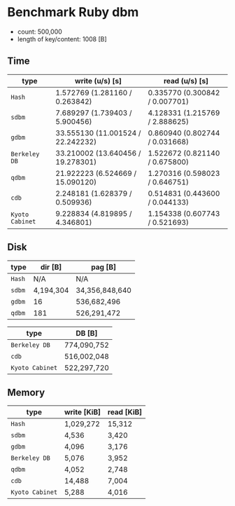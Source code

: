 Benchmark Ruby dbm
====


- count: 500,000
- length of key/content: 1008 [B]


Time
----

| type            | write (u/s) [s]                   | read (u/s) [s]                 |
| --------------- | --------------------------------- | ------------------------------ |
| `Hash`          | 1.572769 (1.281160 / 0.263842)    | 0.335770 (0.300842 / 0.007701) |
| `sdbm`          | 7.689297 (1.739403 / 5.900456)    | 4.128331 (1.215769 / 2.888625) |
| `gdbm`          | 33.555130 (11.001524 / 22.242232) | 0.860940 (0.802744 / 0.031668) |
| `Berkeley DB`   | 33.210002 (13.640456 / 19.278301) | 1.522672 (0.821140 / 0.675800) |
| `qdbm`          | 21.922223 (6.524669 / 15.090120)  | 1.270316 (0.598023 / 0.646751) |
| `cdb`           | 2.248181 (1.628379 / 0.509936)    | 0.514831 (0.443600 / 0.044133) |
| `Kyoto Cabinet` | 9.228834 (4.819895 / 4.346801)    | 1.154338 (0.607743 / 0.521693) |


Disk
----

| type          | dir [B]   | pag [B]        |
| ------------- | --------- | -------------- |
| `Hash`        | N/A       | N/A            |
| `sdbm`        | 4,194,304 | 34,356,848,640 |
| `gdbm`        | 16        | 536,682,496    |
| `qdbm`        | 181       | 526,291,472    |

| type            | DB [B]      |
| --------------- | ----------- |
| `Berkeley DB`   | 774,090,752 |
| `cdb`           | 516,002,048 |
| `Kyoto Cabinet` | 522,297,720 |


Memory
----

| type            | write [KiB] | read [KiB] |
| --------------- | ------------| ---------- |
| `Hash`          | 1,029,272   | 15,312     |
| `sdbm`          | 4,536       | 3,420      |
| `gdbm`          | 4,096       | 3,176      |
| `Berkeley DB`   | 5,076       | 3,952      |
| `qdbm`          | 4,052       | 2,748      |
| `cdb`           | 14,488      | 7,004      |
| `Kyoto Cabinet` | 5,288       | 4,016      |

